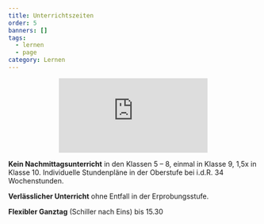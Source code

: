 ```yaml
---
title: Unterrichtszeiten
order: 5
banners: []
tags:
  - lernen
  - page
category: Lernen
---
```

<center><iframe class="embet component" src="https://docs.google.com/spreadsheets/d/e/2PACX-1vREIznsPnipv4FY0m5Wo7S0x6A6zWuSqXiPWPBPNJG3xntavZQbkTbyVVaFaxg9LNnP_RApCVQnt7p-/pubhtml?gid=0&amp;single=false&amp;widget=false&amp;headers=false" title="Embet" frameborder="0"></iframe></center>

**Kein Nachmittagsunterricht** in den Klassen 5 – 8, einmal in Klasse 9, 1,5x in Klasse 10. Individuelle Stundenpläne in der Oberstufe bei i.d.R. 34 Wochenstunden. 

**Verlässlicher Unterricht** ohne Entfall in der Erprobungsstufe. 

**Flexibler Ganztag** (Schiller nach Eins) bis 15.30